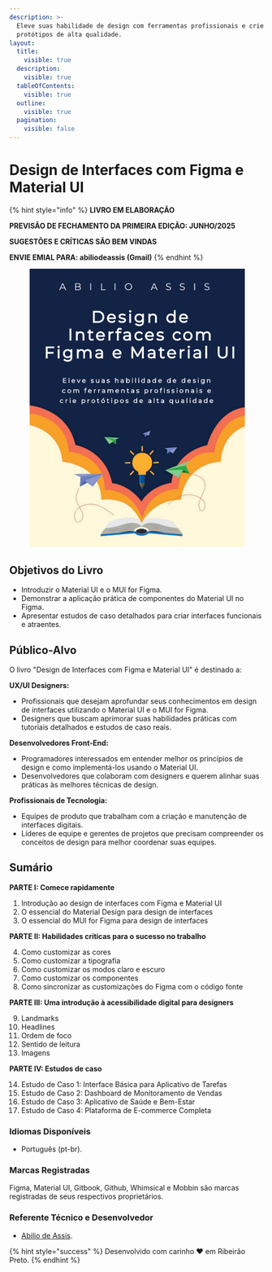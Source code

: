 ```yaml
---
description: >-
  Eleve suas habilidade de design com ferramentas profissionais e crie
  protótipos de alta qualidade.
layout:
  title:
    visible: true
  description:
    visible: true
  tableOfContents:
    visible: true
  outline:
    visible: true
  pagination:
    visible: false
---
```


# Design de Interfaces com Figma e Material UI

{% hint style="info" %}
**LIVRO EM ELABORAÇÃO**

**PREVISÃO DE FECHAMENTO DA PRIMEIRA EDIÇÃO: JUNHO/2025**

**SUGESTÕES E CRÍTICAS SÃO BEM VINDAS**

**ENVIE EMIAL PARA: abiliodeassis (Gmail)**
{% endhint %}

<figure><img src=".gitbook/assets/cover-book.png" alt=""><figcaption></figcaption></figure>

## Objetivos do Livro

* Introduzir o Material UI e o MUI for Figma.
* Demonstrar a aplicação prática de componentes do Material UI no Figma.
* Apresentar estudos de caso detalhados para criar interfaces funcionais e atraentes.

## Público-Alvo

O livro "Design de Interfaces com Figma e Material UI" é destinado a:

**UX/UI Designers:**

* Profissionais que desejam aprofundar seus conhecimentos em design de interfaces utilizando o Material UI e o MUI for Figma.
* Designers que buscam aprimorar suas habilidades práticas com tutoriais detalhados e estudos de caso reais.

**Desenvolvedores Front-End:**

* Programadores interessados em entender melhor os princípios de design e como implementá-los usando o Material UI.
* Desenvolvedores que colaboram com designers e querem alinhar suas práticas às melhores técnicas de design.

**Profissionais de Tecnologia:**

* Equipes de produto que trabalham com a criação e manutenção de interfaces digitais.
* Líderes de equipe e gerentes de projetos que precisam compreender os conceitos de design para melhor coordenar suas equipes.

## Sumário

**PARTE I: Comece rapidamente**

1. Introdução ao design de interfaces com Figma e Material UI
2. O essencial do Material Design para design de interfaces
3. O essencial do MUI for Figma para design de interfaces

**PARTE II: Habilidades críticas para o sucesso no trabalho**

4. Como customizar as cores
5. Como customizar a tipografia
6. Como customizar os modos claro e escuro
7. Como customizar os componentes
8. Como sincronizar as customizações do Figma com o código fonte

**PARTE III: Uma introdução à acessibilidade digital para designers**

9. Landmarks
10. Headlines
11. Ordem de foco
12. Sentido de leitura
13. Imagens

**PARTE IV: Estudos de caso**

14. Estudo de Caso 1: Interface Básica para Aplicativo de Tarefas
15. Estudo de Caso 2: Dashboard de Monitoramento de Vendas
16. Estudo de Caso 3: Aplicativo de Saúde e Bem-Estar
17. Estudo de Caso 4: Plataforma de E-commerce Completa

### **Idiomas Disponíveis**

* Português (pt-br).

### **Marcas Registradas**

Figma, Material UI, Gitbook, Github, Whimsical e Mobbin são marcas registradas de seus respectivos proprietários.

### **Referente Técnico e Desenvolvedor**

* [Abilio de Assis](https://www.linkedin.com/in/abilio-assis/).

{% hint style="success" %}
Desenvolvido com carinho ❤️ em Ribeirão Preto.
{% endhint %}
